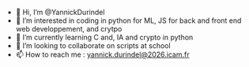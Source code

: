 - 👋 Hi, I’m @YannickDurindel
- 👀 I’m interested in coding in python for ML, JS for back and front end web developpement, and crytpo
- 🌱 I’m currently learning C and, IA and crypto in python
- 💞️ I’m looking to collaborate on scripts at school
- 📫 How to reach me : yannick.durindel@2026.icam.fr

<!---
YannickDurindel/YannickDurindel is a ✨ special ✨ repository because its `README.md` (this file) appears on your GitHub profile.
You can click the Preview link to take a look at your changes.
Please Excuse me I haven't posted anything yet, I'm just trying to figure out how to post my codes online, It will be done asap !
--->
